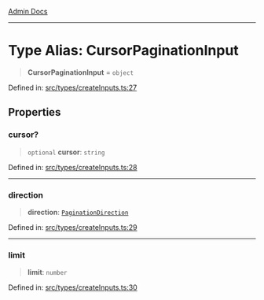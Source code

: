 [Admin Docs](/)

***

# Type Alias: CursorPaginationInput

> **CursorPaginationInput** = `object`

Defined in: [src/types/createInputs.ts:27](https://github.com/PalisadoesFoundation/talawa-admin/blob/main/src/types/createInputs.ts#L27)

## Properties

### cursor?

> `optional` **cursor**: `string`

Defined in: [src/types/createInputs.ts:28](https://github.com/PalisadoesFoundation/talawa-admin/blob/main/src/types/createInputs.ts#L28)

***

### direction

> **direction**: [`PaginationDirection`](PaginationDirection.md)

Defined in: [src/types/createInputs.ts:29](https://github.com/PalisadoesFoundation/talawa-admin/blob/main/src/types/createInputs.ts#L29)

***

### limit

> **limit**: `number`

Defined in: [src/types/createInputs.ts:30](https://github.com/PalisadoesFoundation/talawa-admin/blob/main/src/types/createInputs.ts#L30)
